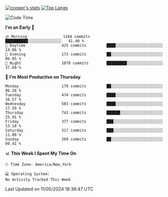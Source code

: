 [![cooper's stats](https://github-readme-stats-l2ak-km2n59e3j-coopjzs-projects.vercel.app/api?username=coopjz&count_private=true)](https://github.com/coopjz/github-readme-stats)
[![Top Langs](https://github-readme-stats-l2ak-km2n59e3j-coopjzs-projects.vercel.app/api/top-langs/?username=coopjz&count_private=true&langs_count=8&layout=compact&&hide=C)](https://github.com/coopjz/github-readme-stats)
<!--START_SECTION:waka-->
![Code Time](http://img.shields.io/badge/Code%20Time-36%20hrs%2016%20mins-blue)

**I'm an Early 🐤** 

```text
🌞 Morning                1184 commits        ██████████░░░░░░░░░░░░░░░   41.40 % 
🌆 Daytime                425 commits         ████░░░░░░░░░░░░░░░░░░░░░   14.86 % 
🌃 Evening                173 commits         ██░░░░░░░░░░░░░░░░░░░░░░░   06.05 % 
🌙 Night                  1078 commits        █████████░░░░░░░░░░░░░░░░   37.69 % 
```
📅 **I'm Most Productive on Thursday** 

```text
Monday                   179 commits         ██░░░░░░░░░░░░░░░░░░░░░░░   06.26 % 
Tuesday                  474 commits         ████░░░░░░░░░░░░░░░░░░░░░   16.57 % 
Wednesday                503 commits         ████░░░░░░░░░░░░░░░░░░░░░   17.59 % 
Thursday                 741 commits         ██████░░░░░░░░░░░░░░░░░░░   25.91 % 
Friday                   377 commits         ███░░░░░░░░░░░░░░░░░░░░░░   13.18 % 
Saturday                 317 commits         ███░░░░░░░░░░░░░░░░░░░░░░   11.08 % 
Sunday                   269 commits         ██░░░░░░░░░░░░░░░░░░░░░░░   09.41 % 
```


📊 **This Week I Spent My Time On** 

```text
🕑︎ Time Zone: America/New_York

💻 Operating System: 
No Activity Tracked This Week
```


 Last Updated on 11/05/2024 18:38:47 UTC
<!--END_SECTION:waka-->
